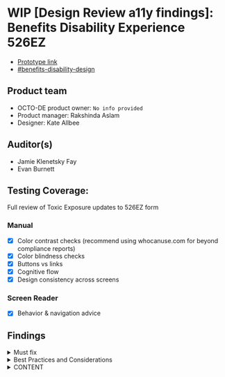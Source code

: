 # WIP [Design Review a11y findings]: Benefits Disability Experience 526EZ
- [Prototype link](https://www.sketch.com/s/c353146f-eceb-4626-9918-7603c693417f/p/8E84DF49-0B6F-47DE-BF51-45BBBAD94FAB/canvas) 
- [#benefits-disability-design](https://dsva.slack.com/archives/C053UDWMH7U/p1698182576413519)  

## Product team
- OCTO-DE product owner:  `No info provided`
- Product manager: Rakshinda Aslam 
- Designer: Kate Allbee

## Auditor(s)
- Jamie Klenetsky Fay
- Evan Burnett

## Testing Coverage: 
 
 Full review of Toxic Exposure updates to 526EZ form
 
### Manual
 * [x] Color contrast checks (recommend using whocanuse.com for beyond compliance reports)
 * [x] Color blindness checks
 * [x] Buttons vs links
 * [x] Cognitive flow
 * [x] Design consistency across screens
 
### Screen Reader
 * [x] Behavior & navigation advice 

## Findings

<details>
 <summary>Must fix</summary>

 #### Color contrast: "Required" label
- **Defect level, if launched:** `a11y-defect-1`
- **Experience standard:** `06` `02`
- **Issue:** Wherever a form field is labeled as REQUIRED, the "Required" label is using a color that doesn't meet WCAG AA color constrast standards. Visually impaired users may have trouble reading the text. The current color is `#FF0000`.
![image](https://github.com/department-of-veterans-affairs/va.gov-team/assets/135633989/959841cd-795e-43ec-ab0b-db800dac1753)
- **Recommendation:** Use `vads-color-secondary-dark` (hex: `#b50909`) (from the [VADS color palette](https://design.va.gov/foundation/color-palette)) as your color token.
- **Result:** This will pass color contrast checks and is consistent with the rest of the design system (see [this example](https://design.va.gov/components/form/checkbox#required-1) of a "Required" label using the correct color).

#### Form inputs without semantic labels: Month/year fields
- **Defect level, if launched:** `a11y-defect-1`
- **Experience standard:** `04` `06`
- **Issue:** Every form input needs a semantic label - this is how assistive technology users are able to figure out what a form field is for. Currently, the month/year fields don't have labels of their own, only the group does - the fields instead rely on placeholder text, which [aren't accessible as a standalone solution](https://www.a11yproject.com/posts/placeholder-input-elements/):<br>
![image](https://github.com/department-of-veterans-affairs/va.gov-team/assets/135633989/c66d2282-98b5-457f-a680-313b4c15ed66)
- **Recommendation:** Use the existing VADS [month/year component](https://design.va.gov/storybook/?path=/docs/components-va-date--month-year) instead.
![image](https://github.com/department-of-veterans-affairs/va.gov-team/assets/135633989/85eb433f-b54d-4ec6-8bda-5db8163c884f)
- **Result:** Using the component will give you a proper fieldset, legend, and label for the form fields, and error handling too! Users of assistive technology will be able to figure out what each form field is for.
</details> 

<details>
 <summary>Best Practices and Considerations </summary>

 #### Use accessibility annotations before handoff to dev - label headings
- **Issue:** "Hidden" information, like heading levels and aria text, can't be easily derived from a visual mockup alone. Developers could inadvertently code an inaccessible product because those aren't defined in the prototype.
- **Recommendation:** Use the [VA's annotation library](https://www.sketch.com/s/aaa5c25f-6991-4aac-a6ed-d378bdff7727/symbols?g=Accessibility%2520tags) in your mockup.
- **Result:** A more accessible final product, and less work for your developers.

#### Toxic exposure summary: Don't use the table pattern
- **Defect level, if launched:** `a11y-defect-4`
- **Experience standard:** `04` `07`
- **Issue:** There are two versions of the "Summary of TE Copy" screen - a [heading/list view](https://www.sketch.com/s/c353146f-eceb-4626-9918-7603c693417f/v/wJaQbw/a/uuid/9296F74D-6473-4C1F-8407-EAF63AF051E1), and a [table view](https://www.sketch.com/s/c353146f-eceb-4626-9918-7603c693417f/v/wJaQbw/a/uuid/5A997037-3409-4151-A92A-0E445EF0974D). The VADS's [table component page](https://design.va.gov/components/table#when-to-consider-something-else) recommends that you "use tables sparingly" and that lists are "generally more accessible on mobile screens." Tables are trickly for assistive technology users to navigate, even if they're coded properly.
- **Recommendation:** Use your [heading/list view](https://www.sketch.com/s/c353146f-eceb-4626-9918-7603c693417f/v/wJaQbw/a/uuid/9296F74D-6473-4C1F-8407-EAF63AF051E1), or a description list, not the table view.
- **Result:** Assistive tech users should have an easier time understanding the summary page, and you'll follow VADS guidelines.

#### Use the VADS color palette: buttons, progress bar, checkboxes
- **Defect level, if launched:** `a11y-defect-4`
- **Experience standard:** `04` `07`
- **Issue:** Buttons, the progress bar, and checkboxes across the Sketch file as using `#0071BC` as the BLUE color. This doesn't align with the design system.
- **Recommendation:** Use `vads-color-primary` (hex: `#005ea2`) (from the [VADS color palette](https://design.va.gov/foundation/color-palette)) as your color token in these components.
- **Result:** Components will align with the VADS, and will be easier to update down the line.

#### Use the VADS "textarea" component for better usability
- **Defect level, if launched:** `a11y-defect-4`
- **Experience standard:** `04` `07`
- **Issue:** There's a textarea with a big `<label>` with a maximum character count, and no indication of error handling. This _might_ be accessible as is, but it might not be:<br>
![image](https://github.com/department-of-veterans-affairs/va.gov-team/assets/135633989/9431619f-c0be-4e1c-bb55-a0191caba3b0)
- **Recommendation:** Use the [VADS textarea component](https://design.va.gov/components/form/textarea). <br>
![image](https://github.com/department-of-veterans-affairs/va.gov-team/assets/135633989/87f0a6c2-230e-4c38-b65b-23f2eaa4a005)<br>
It'll handle the error handling, character count, and accessibility considerations for each. You'll need to include both the `placeholder` and `message-aria-describedby` attributes so that users of assistive tech are aware that there's a character limit. Here's code you can use, once you're at that stage:
```
<va-textarea
  hint="For example: I operated loud machinery while in the service and this caused me to lose my hearing."
  label="Briefly describe the injury or illness that caused your condition."
  max-length="400"
             message-aria-describedby="No more than 400 characters"
  name="my-input"
  onBlur={function noRefCheck(){}}
  onInput={function noRefCheck(){}}
  placeholder="No more than 400 characters"
/>
```
- **Result:** The textarea will be much easier to manage on your end, and easier for users to fill out on the front end.
</details>

<details><summary>CONTENT</summary>

 #### Conditional logic: "Not sure" checkbox
- **Defect level, if launched:** `a11y-defect-1`
- **Experience standard:** `11` `22`
- **Issue:** The proposed pattern - unchecking "Not sure" results in the "From" and "To" fields going back to null - will be very hard to make accessible to users of assistive technology. The field changes will need to be announced. And the more conditional logic on a page, the harder it is to announce properly, and the more confusing it will be for AT users to keep track of.<br>
  ![image](https://github.com/department-of-veterans-affairs/va.gov-team/assets/135633989/409d33fb-a8d7-4337-acc3-3e82154475cf)

- **Recommendation:** We have some ideas:
   - You can remove the "Not sure" box entirely, and let the user keep the month / year blank if they aren't sure of the dates. You'll need to add copy - "If you're not sure when you served, leave the dates blank."
   - OR, you can use the [one thing per page](https://design.va.gov/patterns/help-users-to/complete-a-sub-task#design-principles) approach. First, ask the user if they know when they served, yes or no/not sure. If they know, THEN bring them to a page where they can enter the dates; if they don't know, skip the dates screen.
- **Results:** Either of these solutions would avoid issues of field changes not being announced to assistive technology users, and help them avoid confusion over those on-page changes.


#### Preserving focus order: "What if I have more than one date range?" placement
- **Defect level, if launched:** `a11y-defect-2`
- **Experience standard:** `11` `08`
- **Issue:** The placement of the "What if I have more than one date range?" Additional info component could make things tricky. In its current state, it's hard to know what the `label` is and what's regular paragraph text. The use might expect to be able to click on "When did you serve in [X]?" and be able to access the fields - but the Additional info component stands between them:<br>
![image](https://github.com/department-of-veterans-affairs/va.gov-team/assets/135633989/4a511fcb-62be-40d0-b484-25a836971101)
- **Recommendation:** You can structure the page using (as mentioned previously) the VADS [month/year component](https://design.va.gov/storybook/?path=/docs/components-va-date--month-year). Make sure that the `legend` for each makes sense out of context - some users will only tab through a page, not reading the non-interactive elements:
```
[paragraph]Tell us when you served in Afghanistan. Answer as best as you can. You don’t need to have exact dates.

[additional info component]What if I have….

[month / year component]
 [legend] When you first served in Afghanistan
 [fieldset] 
    [month] [year]

[month / year comnponent]
 [legend] When you last served in Afghanistan
 [fieldset] 
    [month] [year]
```
- **Result:** This will be much easier for assistive technology users to navigate through. The field `labels` will be adjacent to their inputs.
- **Questions:**
   - Does the user need to know what to do with multiple date ranges BEFORE they enter in their dates, or AFTER? In theory, it's good to have the key action of the page - in this case, entering dates - receiving focus first. But if it's important that they know what to do with multiple date ranges before they start enter in those dates, then keep it as is.
   - If entering the dates is optional, as noted in [Sprint Review DEMO](https://www.sketch.com/s/c353146f-eceb-4626-9918-7603c693417f/v/wJaQbw/p/31E761E3-613F-403E-9DC8-5614EE5EE3F3/canvas#Comment), maybe the copy should make that very apparent - "Entering dates is optional." Or is it possible to skip this screen entirely, if it's not required?
  
#### Confusing flow: "List other relevant locations" text input
- **Defect level, if launched:** `a11y-defect-4`
- **Experience standard:** `02` `07`
- **Questions:** We have questions about this:<br>
![image](https://github.com/department-of-veterans-affairs/va.gov-team/assets/135633989/cdfb82a3-d460-499e-aba4-7f2b68f38f26)
  - Is "not sure" required here?
  - If the user selects "none of these locations," are they required to enter into the "list other relevant locations" field?
  - If the user enters "other relevant locations," how does the following screen populate (the bold text)? ![image](https://github.com/department-of-veterans-affairs/va.gov-team/assets/135633989/0b148217-3eb8-46b0-a007-2b5596e872a5) **This applies across the form - anywhere a user can enter in something specific, and the form programatically takes that response to populate the copy on another screen**
  - What does the user do next, if they select "None of these locations?" Is there a separate user path?
  
#### Repeated headings: [condition name]
- **Issue:** The [condition name] (for example, "Toxic exposure"), is repeated as a header (presumably an `H3`?) across the entire flow. That heading isn't indicative of what's actually contained in that section of the page. Many assistive tech users use headings to navigate, and this wouldn't indicate the content of the page to them.
- **Recommendations:**
  - OPTION 1: Change the heading to be more specific to the content of the page.
      - "Where did you serve with toxic exposure?"
      - "Toxic exposure: When did you serve?"
  - OPTION 2: Add another heading
```
<h3>Toxic exposure</h3>
<h4>When you served</h4>
```
- **Result:** This will make the content of the page clearer for users of assistive tech.
</details>
